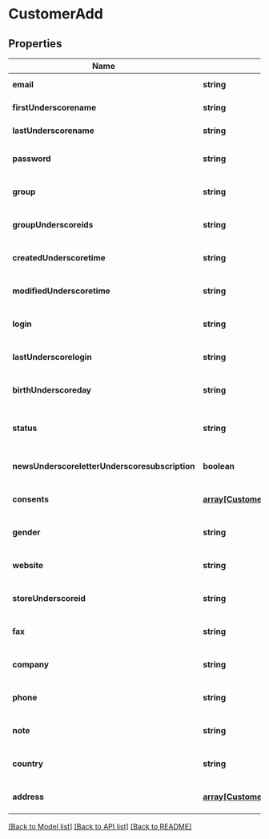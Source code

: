# CustomerAdd

## Properties
Name | Type | Description | Notes
------------ | ------------- | ------------- | -------------
**email** | **string** |  | [default to null]
**firstUnderscorename** | **string** |  | [default to null]
**lastUnderscorename** | **string** |  | [default to null]
**password** | **string** |  | [optional] [default to null]
**group** | **string** |  | [optional] [default to null]
**groupUnderscoreids** | **string** |  | [optional] [default to null]
**createdUnderscoretime** | **string** |  | [optional] [default to null]
**modifiedUnderscoretime** | **string** |  | [optional] [default to null]
**login** | **string** |  | [optional] [default to null]
**lastUnderscorelogin** | **string** |  | [optional] [default to null]
**birthUnderscoreday** | **string** |  | [optional] [default to null]
**status** | **string** |  | [optional] [default to enabled]
**newsUnderscoreletterUnderscoresubscription** | **boolean** |  | [optional] [default to false]
**consents** | [**array[CustomerAddConsentsInner]**](CustomerAddConsentsInner.md) |  | [optional] [default to null]
**gender** | **string** |  | [optional] [default to null]
**website** | **string** |  | [optional] [default to null]
**storeUnderscoreid** | **string** |  | [optional] [default to null]
**fax** | **string** |  | [optional] [default to null]
**company** | **string** |  | [optional] [default to null]
**phone** | **string** |  | [optional] [default to null]
**note** | **string** |  | [optional] [default to null]
**country** | **string** |  | [optional] [default to null]
**address** | [**array[CustomerAddAddressInner]**](CustomerAddAddressInner.md) |  | [optional] [default to null]

[[Back to Model list]](../README.md#documentation-for-models) [[Back to API list]](../README.md#documentation-for-api-endpoints) [[Back to README]](../README.md)


